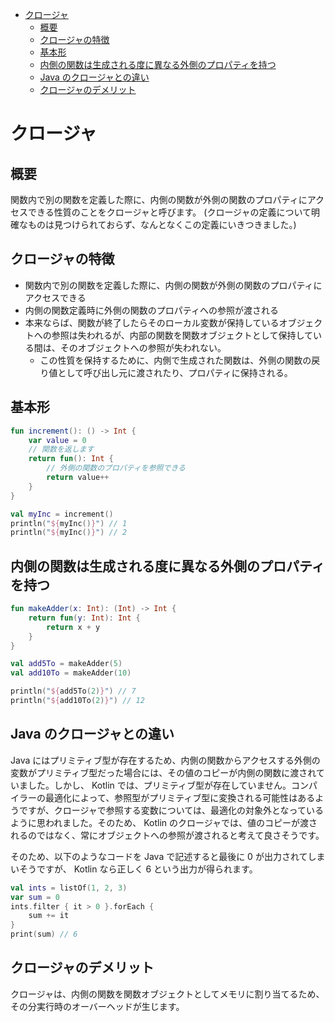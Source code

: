 - [クロージャ](#クロージャ)
  - [概要](#概要)
  - [クロージャの特徴](#クロージャの特徴)
  - [基本形](#基本形)
  - [内側の関数は生成される度に異なる外側のプロパティを持つ](#内側の関数は生成される度に異なる外側のプロパティを持つ)
  - [Java のクロージャとの違い](#java-のクロージャとの違い)
  - [クロージャのデメリット](#クロージャのデメリット)


# クロージャ

## 概要

関数内で別の関数を定義した際に、内側の関数が外側の関数のプロパティにアクセスできる性質のことをクロージャと呼びます。 (クロージャの定義について明確なものは見つけられておらず、なんとなくこの定義にいきつきました。)


## クロージャの特徴

- 関数内で別の関数を定義した際に、内側の関数が外側の関数のプロパティにアクセスできる
- 内側の関数定義時に外側の関数のプロパティへの参照が渡される
- 本来ならば、関数が終了したらそのローカル変数が保持しているオブジェクトへの参照は失われるが、内部の関数を関数オブジェクトとして保持している間は、そのオブジェクトへの参照が失われない。
  - この性質を保持するために、内側で生成された関数は、外側の関数の戻り値として呼び出し元に渡されたり、プロパティに保持される。


## 基本形

```kotlin
fun increment(): () -> Int {
    var value = 0
    // 関数を返します
    return fun(): Int {
        // 外側の関数のプロパティを参照できる
        return value++
    }
}

val myInc = increment()
println("${myInc()}") // 1
println("${myInc()}") // 2
```


## 内側の関数は生成される度に異なる外側のプロパティを持つ

```kotlin
fun makeAdder(x: Int): (Int) -> Int {
    return fun(y: Int): Int {
        return x + y
    }
}

val add5To = makeAdder(5)
val add10To = makeAdder(10)

println("${add5To(2)}") // 7
println("${add10To(2)}") // 12
```


## Java のクロージャとの違い

Java にはプリミティブ型が存在するため、内側の関数からアクセスする外側の変数がプリミティブ型だった場合には、その値のコピーが内側の関数に渡されていました。しかし、 Kotlin では、プリミティブ型が存在していません。コンパイラーの最適化によって、参照型がプリミティブ型に変換される可能性はあるようですが、クロージャで参照する変数については、最適化の対象外となっているように思われました。そのため、 Kotlin のクロージャでは、値のコピーが渡されるのではなく、常にオブジェクトへの参照が渡されると考えて良さそうです。

そのため、以下のようなコードを Java で記述すると最後に 0 が出力されてしまいそうですが、 Kotlin なら正しく 6 という出力が得られます。

```kotlin
val ints = listOf(1, 2, 3)
var sum = 0
ints.filter { it > 0 }.forEach {
    sum += it
}
print(sum) // 6
```


## クロージャのデメリット

クロージャは、内側の関数を関数オブジェクトとしてメモリに割り当てるため、その分実行時のオーバーヘッドが生じます。



